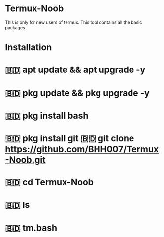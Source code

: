 # Termux-Noob
This is only for new users of  termux. This tool contains all the basic packages

# Installation
# 🇧🇩 apt update && apt upgrade -y 
# 🇧🇩 pkg update && pkg upgrade -y 
# 🇧🇩 pkg install bash 
# 🇧🇩 pkg install git 🇧🇩 git clone https://github.com/BHH007/Termux-Noob.git 
# 🇧🇩 cd Termux-Noob 
# 🇧🇩 ls #
# 🇧🇩 tm.bash
